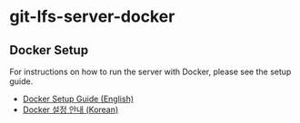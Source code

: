 # git-lfs-server-docker

## Docker Setup

For instructions on how to run the server with Docker, please see the setup guide.

- [Docker Setup Guide (English)](DOCKER_SETUP.md)
- [Docker 설정 안내 (Korean)](DOCKER_SETUP.ko.md)